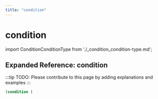 ```yaml
---
title: "condition"
---
```


# condition

import ConditionConditionType from './_condition_condition-type.md';

<ConditionConditionType />

## Expanded Reference: condition

:::tip
TODO: Please contribute to this page by adding explanations and examples
:::

```lisp
(condition )
```
